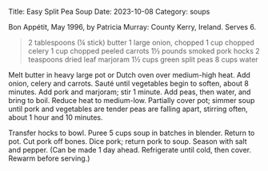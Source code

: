 Title: Easy Split Pea Soup
Date: 2023-10-08
Category: soups

Bon Appétit, May 1996, by Patricia Murray: County Kerry, Ireland. Serves 6.

> 2 tablespoons (¼ stick) butter
> 1 large onion, chopped
> 1 cup chopped celery
> 1 cup chopped peeled carrots
> 1½ pounds smoked pork hocks
> 2 teaspoons dried leaf marjoram
> 1½ cups green split peas
> 8 cups water

Melt butter in heavy large pot or Dutch oven over medium-high heat. Add onion,
celery and carrots. Sauté until vegetables begin to soften, about 8 minutes.
Add pork and marjoram; stir 1 minute. Add peas, then water, and bring to boil.
Reduce heat to medium-low. Partially cover pot; simmer soup until pork and
vegetables are tender peas are falling apart, stirring often, about 1 hour and
10 minutes.

Transfer hocks to bowl. Puree 5 cups soup in batches in blender. Return to pot.
Cut pork off bones. Dice pork; return pork to soup. Season with salt and
pepper. (Can be made 1 day ahead. Refrigerate until cold, then cover. Rewarm
before serving.)



